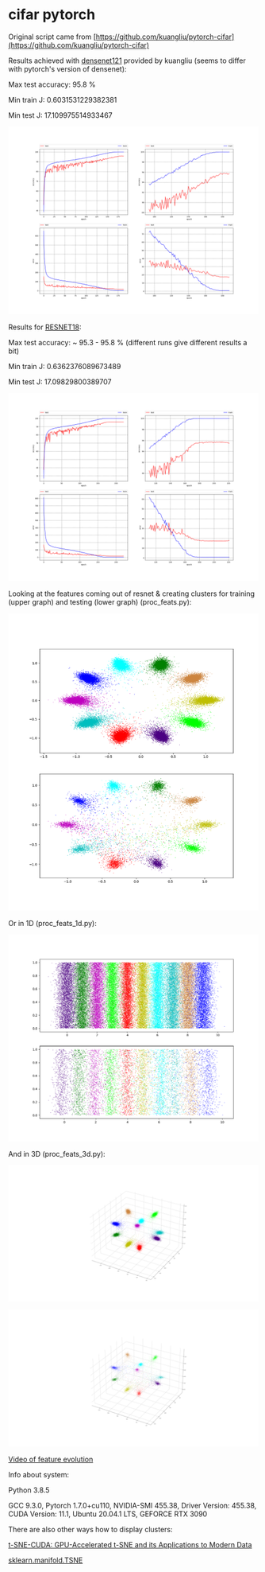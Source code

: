 # cifar pytorch

Original script came from [https://github.com/kuangliu/pytorch-cifar](https://github.com/kuangliu/pytorch-cifar)

Results achieved with [densenet121](https://arxiv.org/abs/1608.06993) provided by kuangliu (seems to differ with pytorch's version of densenet):

Max test accuracy: 95.8 %

Min train J: 0.6031531229382381

Min test J: 17.109975514933467

![DenseNet121 results](./results/DenseNet121.png)

Results for [RESNET18](https://arxiv.org/pdf/1512.03385.pdf):

Max test accuracy: ~ 95.3 - 95.8 % (different runs give different results a bit)

Min train J: 0.6362376089673489

Min test J: 17.09829800389707

![RESNET18 results](./results/RESNET18.png)

Looking at the features coming out of resnet & creating clusters for training (upper graph) and testing (lower graph) (proc_feats.py):

![clustered features](./results/features_resnet.png)

Or in 1D (proc_feats_1d.py):

![clustered features](./results/features_resnet_1d.png)

And in 3D (proc_feats_3d.py):

![clustered features](./results/features_resnet_3d_train.png)

![clustered features](./results/features_resnet_3d_test.png)

[Video of feature evolution](https://www.youtube.com/watch?v=WbPf8EG-JnQ)

Info about system:

Python 3.8.5

GCC 9.3.0, Pytorch 1.7.0+cu110, NVIDIA-SMI 455.38, Driver Version: 455.38, CUDA Version: 11.1, Ubuntu 20.04.1 LTS, GEFORCE RTX 3090


There are also other ways how to display clusters:

[t-SNE-CUDA: GPU-Accelerated t-SNE and its Applications to Modern Data](https://arxiv.org/abs/1807.11824)

[sklearn.manifold.TSNE](https://scikit-learn.org/stable/modules/generated/sklearn.manifold.TSNE.html)
